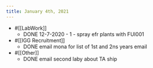 ```yaml
---
title: January 4th, 2021
---
```


- #[[LabWork]]
	- DONE 12-7-2020 - 1 - spray efr plants with FUI001
- #[[IGG Recruitment]]
	- DONE email mona for list of 1st and 2ns years email
- #[[Other]]
	- DONE email second laby about TA ship